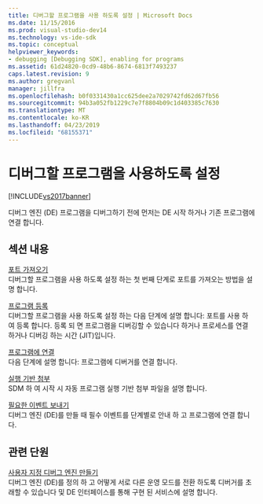 ```yaml
---
title: 디버그할 프로그램을 사용 하도록 설정 | Microsoft Docs
ms.date: 11/15/2016
ms.prod: visual-studio-dev14
ms.technology: vs-ide-sdk
ms.topic: conceptual
helpviewer_keywords:
- debugging [Debugging SDK], enabling for programs
ms.assetid: 61d24820-0cd9-48b6-8674-6813f7493237
caps.latest.revision: 9
ms.author: gregvanl
manager: jillfra
ms.openlocfilehash: b0f0331430a1cc625dee2a7029742fd62d67fb56
ms.sourcegitcommit: 94b3a052fb1229c7e7f8804b09c1d403385c7630
ms.translationtype: MT
ms.contentlocale: ko-KR
ms.lasthandoff: 04/23/2019
ms.locfileid: "68155371"
---
```

# <a name="enabling-a-program-to-be-debugged"></a>디버그할 프로그램을 사용하도록 설정
[!INCLUDE[vs2017banner](../../includes/vs2017banner.md)]

디버그 엔진 (DE) 프로그램을 디버그하기 전에 먼저는 DE 시작 하거나 기존 프로그램에 연결 합니다.  
  
## <a name="in-this-section"></a>섹션 내용  
 [포트 가져오기](../../extensibility/debugger/getting-a-port.md)  
 디버그할 프로그램을 사용 하도록 설정 하는 첫 번째 단계로 포트를 가져오는 방법을 설명 합니다.  
  
 [프로그램 등록](../../extensibility/debugger/registering-the-program.md)  
 디버그할 프로그램을 사용 하도록 설정 하는 다음 단계에 설명 합니다: 포트를 사용 하 여 등록 합니다. 등록 되 면 프로그램을 디버깅할 수 있습니다 하거나 프로세스를 연결 하거나 디버깅 하는 시간 (JIT)입니다.  
  
 [프로그램에 연결](../../extensibility/debugger/attaching-to-the-program.md)  
 다음 단계에 설명 합니다: 프로그램에 디버거를 연결 합니다.  
  
 [실행 기반 첨부](../../extensibility/debugger/launch-based-attachment.md)  
 SDM 하 여 시작 시 자동 프로그램 실행 기반 첨부 파일을 설명 합니다.  
  
 [필요한 이벤트 보내기](../../extensibility/debugger/sending-the-required-events.md)  
 디버그 엔진 (DE)를 만들 때 필수 이벤트를 단계별로 안내 하 고 프로그램에 연결 합니다.  
  
## <a name="related-sections"></a>관련 단원  
 [사용자 지정 디버그 엔진 만들기](../../extensibility/debugger/creating-a-custom-debug-engine.md)  
 디버그 엔진 (DE)를 정의 하 고 어떻게 서로 다른 운영 모드를 전환 하도록 디버거를 초래할 수 있습니다 및 DE 인터페이스를 통해 구현 된 서비스에 설명 합니다.
